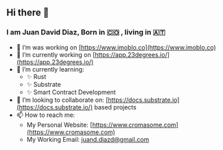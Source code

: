 ## Hi there 👋

### I am Juan David Diaz, Born in 🇨🇴 , living in 🇦🇹

- 🔭 I’m was working on [https://www.imoblo.co](https://www.imoblo.co)
- 🔭 I’m currently working on [https://app.23degrees.io/](https://app.23degrees.io/)
- 🌱 I’m currently learning:
  - ✨ Rust
  - ✨ Substrate 
  - ✨ Smart Contract Development
- 👯 I’m looking to collaborate on: [https://docs.substrate.io](https://docs.substrate.io/) based projects
- 📫 How to reach me:
  - My Personal Website: [https://www.cromasome.com](https://www.cromasome.com)
  - My Working Email: juand.diazd@gmail.com

<!--
**juanitoddd/juanitoddd** is a ✨ _special_ ✨ repository because its `README.md` (this file) appears on your GitHub profile.

Here are some ideas to get you started:

- 🔭 I’m currently working on ...
- 🌱 I’m currently learning ...
- 👯 I’m looking to collaborate on ...
- 🤔 I’m looking for help with ...
- 💬 Ask me about ...
- 📫 How to reach me: ...
- 😄 Pronouns: ...
- ⚡ Fun fact: ...
-->
